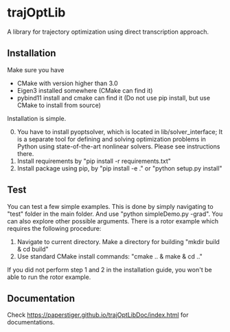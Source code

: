 # trajOptLib
A library for trajectory optimization using direct transcription approach.

##  Installation

Make sure you have

- CMake with version higher than 3.0
- Eigen3 installed somewhere (CMake can find it)
- pybind11 install and cmake can find it (Do not use pip install, but use CMake to install from source)

Installation is simple. 

0. You have to install pyoptsolver, which is located in lib/solver_interface; It is a separate tool for
   defining and solving optimization problems in Python using state-of-the-art nonlinear solvers. Please see instructions there.
3. Install requirements by "pip install -r requirements.txt"
3. Install package using pip, by "pip install -e ." or "python setup.py install"

## Test
You can test a few simple examples. This is done by simply navigating to "test" folder in the main folder. And use "python simpleDemo.py -grad". You can also explore other possible arguments.
There is a rotor example which requires the following procedure:

1. Navigate to current directory. Make a directory for building "mkdir build & cd build"
2. Use standard CMake install commands: "cmake .. & make & cd .."

If you did not perform step 1 and 2 in the installation guide, you won't be able to run the rotor example.

## Documentation

Check <https://paperstiger.github.io/trajOptLibDoc/index.html> for documentations.
